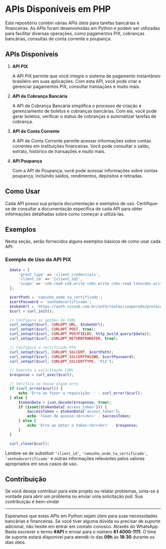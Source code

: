 # APIs Disponíveis em PHP

Este repositório contém várias APIs úteis para tarefas bancárias e financeiras. As APIs foram desenvolvidas em Python e podem ser utilizadas para facilitar diversas operações, como pagamentos PIX, cobranças bancárias, consultas de conta corrente e poupança.

## APIs Disponíveis

1. **API PIX**

   A API PIX permite que você integre o sistema de pagamento instantâneo brasileiro em suas aplicações. Com esta API, você pode criar e gerenciar pagamentos PIX, consultar transações e muito mais.

2. **API de Cobrança Bancária**

   A API de Cobrança Bancária simplifica o processo de criação e gerenciamento de boletos e cobranças bancárias. Com ela, você pode gerar boletos, verificar o status de cobranças e automatizar tarefas de cobrança.

3. **API de Conta Corrente**

   A API de Conta Corrente permite acessar informações sobre contas correntes em instituições financeiras. Você pode consultar o saldo, extrato, histórico de transações e muito mais.

4. **API Poupança**

   Com a API de Poupança, você pode acessar informações sobre contas poupança, incluindo saldos, rendimentos, depósitos e retiradas.

## Como Usar

Cada API possui sua própria documentação e exemplos de uso. Certifique-se de consultar a documentação específica de cada API para obter informações detalhadas sobre como começar a utilizá-las.

## Exemplos

Nesta seção, serão fornecidos alguns exemplos básicos de como usar cada API:

### Exemplo de Uso da API PIX

```php
  $data = [
      'grant_type' => 'client_credentials',
      'client_id' => '{client_id}',
      'scope' => 'cob.read cob.write cobv.write cobv.read lotecobv.write lotecobv.read pix.write pix.read webhook.read webhook.write payloadlocation.write payloadlocation.read',
  ];

  $certPath = 'caminho_onde_ta_certificado';
  $certPassword = 'senhadocertificado';
  $tokenUrl = 'https://auth.sicoob.com.br/auth/realms/cooperado/protocol/openid-connect/token';
  $curl = curl_init();

  // Configura as opções do CURL
  curl_setopt($curl, CURLOPT_URL, $tokenUrl);
  curl_setopt($curl, CURLOPT_POST, true);
  curl_setopt($curl, CURLOPT_POSTFIELDS, http_build_query($data));
  curl_setopt($curl, CURLOPT_RETURNTRANSFER, true);

  // Configura o certificado PFX
  curl_setopt($curl, CURLOPT_SSLCERT, $certPath);
  curl_setopt($curl, CURLOPT_SSLCERTPASSWD, $certPassword);
  curl_setopt($curl, CURLOPT_SSLCERTTYPE, 'P12');

  // Executa a solicitação CURL
  $response = curl_exec($curl);

  // Verifica se houve algum erro
  if (curl_errno($curl)) {
      echo 'Erro ao fazer a requisição: ' . curl_error($curl);
  } else {
      $tokenData = json_decode($response, true);
      if (isset($tokenData['access_token'])) {
          $accessToken = $tokenData['access_token'];
          echo 'Token de acesso:<br><br>' . $accessToken;
      } else {
          echo 'Erro ao obter o token:<br><br>' . $response;
      }
  }

  curl_close($curl);
```

Lembre-se de substituir `'client_id'`, `'caminho_onde_ta_certificado'`, `'senhadocertificado'` e outras informações relevantes pelos valores apropriados em seus casos de uso.

## Contribuição

Se você deseja contribuir para este projeto ou relatar problemas, sinta-se à vontade para abrir um problema ou enviar uma solicitação pull. Sua contribuição é bem-vinda!

---

Esperamos que estas APIs em Python sejam úteis para suas necessidades bancárias e financeiras. Se você tiver alguma dúvida ou precisar de suporte adicional, não hesite em entrar em contato conosco.
Atravês do WhatsApp. Basta escrever o termo **#API** e enviar para o número **61 4000-1111**. O time de suporte estará disponível para atendê-lo das **09h** às **18:30** durante os dias úteis.
